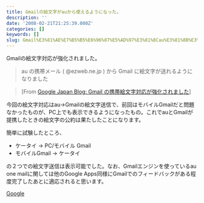 ```yaml
---
title: Gmailの絵文字がauから使えるようになった。
description: ''
date: '2008-02-21T21:25:39.000Z'
categories: []
keywords: []
slug: Gmail%E3%81%AE%E7%B5%B5%E6%96%87%E5%AD%97%E3%81%8Cau%E3%81%8B%E3%82%89%E4%BD%BF%E3%81%88%E3%82%8B%E3%82%88%E3%81%86%E3%81%AB%E3%81%AA%E3%81%A3%E3%8...
---
```

Gmailの絵文字対応が強化されました。

> au の携帯メール ( @ezweb.ne.jp ) から Gmail に絵文字が送れるようになりました

> \[From [Google Japan Blog: Gmail の携帯絵文字対応が強化されました](http://googlejapan.blogspot.com/2008/02/gmail.html)\]

今回の絵文字対応はau→Gmailの絵文字送信で、前回はモバイルGmailだと問題なかったものが、PC上でも表示できるようになったもの。これでauとGmailが提携したときの絵文字の公約は果たしたことになります。

簡単に試験したところ、

*   ケータイ → PC/モバイル Gmail
*   モバイルGmail → ケータイ

の２つでの絵文字送信は表示可能でした。なお、Gmailエンジンを使っているau one mailに関しては他のGoogle Apps同様にGmailでのフィードバックがある程度完了したあとに適応されると思います。

[Google](http://technorati.com/tag/Google)